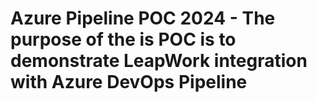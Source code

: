 # Azure Pipeline POC 2024 - The purpose of the is POC is to demonstrate LeapWork integration with Azure DevOps Pipeline 

